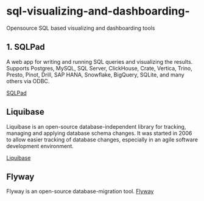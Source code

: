# sql-visualizing-and-dashboarding-
Opensource SQL based visualizing and dashboarding tools


## 1. SQLPad
A web app for writing and running SQL queries and visualizing the results. Supports Postgres, MySQL, SQL Server, ClickHouse, Crate, Vertica, Trino, Presto, Pinot, Drill, SAP HANA, Snowflake, BigQuery, SQLite, and many others via ODBC.

[SQLPad](https://sqlpad.github.io/sqlpad/#/)


## Liquibase
Liquibase is an open-source database-independent library for tracking, managing and applying database schema changes. It was started in 2006 to allow easier tracking of database changes, especially in an agile software development environment.

[Liquibase](https://www.liquibase.org/)

##  Flyway
Flyway is an open-source database-migration tool.
[Flyway](https://flywaydb.org/)
